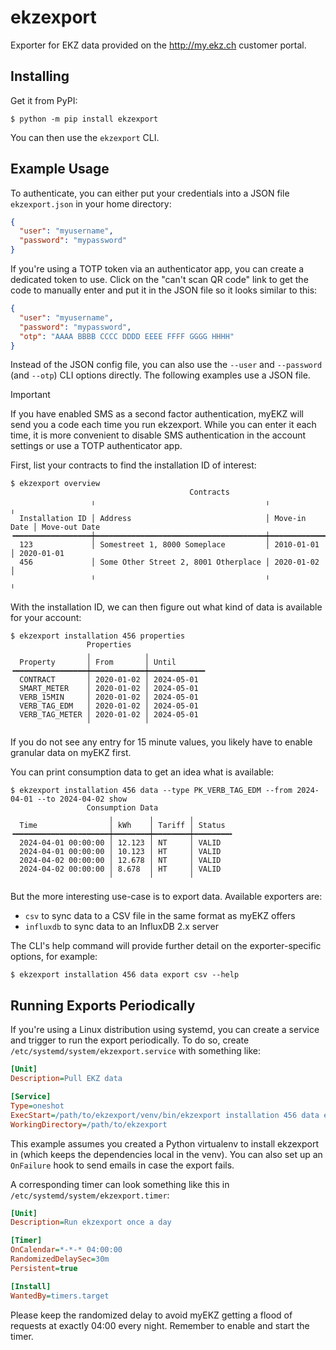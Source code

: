 # ekzexport

Exporter for EKZ data provided on the http://my.ekz.ch customer portal.

## Installing

Get it from PyPI:

```console
$ python -m pip install ekzexport
```

You can then use the `ekzexport` CLI.

## Example Usage

To authenticate, you can either put your credentials into a JSON file
`ekzexport.json` in your home directory:

```json
{
  "user": "myusername",
  "password": "mypassword"
}
```

If you're using a TOTP token via an authenticator app, you can create a dedicated token to use.
Click on the "can't scan QR code" link to get the code to manually enter and put it in the
JSON file so it looks similar to this:

```json
{
  "user": "myusername",
  "password": "mypassword",
  "otp": "AAAA BBBB CCCC DDDD EEEE FFFF GGGG HHHH"
}
```

Instead of the JSON config file, you can also use the `--user` and `--password` (and `--otp`) 
CLI options directly. The following examples use a JSON file.

> [!IMPORTANT]
> If you have enabled SMS as a second factor authentication,
> myEKZ will send you a code each time you run ekzexport. While you can enter it each time,
> it is more convenient to disable SMS authentication in the account settings or use a TOTP
> authenticator app.

First, list your contracts to find the installation ID of interest:

```console
$ ekzexport overview
                                        Contracts                                        
                  ╷                                      ╷              ╷
  Installation ID │ Address                              │ Move-in Date │ Move-out Date 
╺━━━━━━━━━━━━━━━━━┿━━━━━━━━━━━━━━━━━━━━━━━━━━━━━━━━━━━━━━┿━━━━━━━━━━━━━━┿━━━━━━━━━━━━━━━╸
  123             │ Somestreet 1, 8000 Someplace         │ 2010-01-01   │ 2020-01-01
  456             │ Some Other Street 2, 8001 Otherplace │ 2020-01-02   │
                  ╵                                      ╵              ╵
```

With the installation ID, we can then figure out what kind of data is available
for your account:

```console
$ ekzexport installation 456 properties
                 Properties                 
                 ╷            ╷
  Property       │ From       │ Until      
╺━━━━━━━━━━━━━━━━┿━━━━━━━━━━━━┿━━━━━━━━━━━━╸
  CONTRACT       │ 2020-01-02 │ 2024-05-01
  SMART_METER    │ 2020-01-02 │ 2024-05-01
  VERB_15MIN     │ 2020-01-02 │ 2024-05-01
  VERB_TAG_EDM   │ 2020-01-02 │ 2024-05-01
  VERB_TAG_METER │ 2020-01-02 │ 2024-05-01
                 ╵            ╵
```

If you do not see any entry for 15 minute values, you likely have to enable
granular data on myEKZ first.

You can print consumption data to get an idea what is available:

```console
$ ekzexport installation 456 data --type PK_VERB_TAG_EDM --from 2024-04-01 --to 2024-04-02 show
                 Consumption Data                 
                      ╷        ╷        ╷
  Time                │ kWh    │ Tariff │ Status 
╺━━━━━━━━━━━━━━━━━━━━━┿━━━━━━━━┿━━━━━━━━┿━━━━━━━━╸
  2024-04-01 00:00:00 │ 12.123 │ NT     │ VALID
  2024-04-01 00:00:00 │ 10.123 │ HT     │ VALID
  2024-04-02 00:00:00 │ 12.678 │ NT     │ VALID
  2024-04-02 00:00:00 │ 8.678  │ HT     │ VALID
                      ╵        ╵        ╵
```

But the more interesting use-case is to export data. Available exporters are:

 - `csv` to sync data to a CSV file in the same format as myEKZ offers
 - `influxdb` to sync data to an InfluxDB 2.x server

The CLI's help command will provide further detail on the exporter-specific
options, for example:

```console
$ ekzexport installation 456 data export csv --help
```

## Running Exports Periodically

If you're using a Linux distribution using systemd, you can create a service
and trigger to run the export periodically. To do so, create
`/etc/systemd/system/ekzexport.service` with something like:

```ini
[Unit]
Description=Pull EKZ data

[Service]
Type=oneshot
ExecStart=/path/to/ekzexport/venv/bin/ekzexport installation 456 data export csv -f data.csv
WorkingDirectory=/path/to/ekzexport
```

This example assumes you created a Python virtualenv to install ekzexport
in (which keeps the dependencies local in the venv). You can also
set up an `OnFailure` hook to send emails in case the export fails.

A corresponding timer can look something like this in `/etc/systemd/system/ekzexport.timer`:

```ini
[Unit]
Description=Run ekzexport once a day

[Timer]
OnCalendar=*-*-* 04:00:00
RandomizedDelaySec=30m
Persistent=true

[Install]
WantedBy=timers.target
```

Please keep the randomized delay to avoid myEKZ getting a flood of requests
at exactly 04:00 every night. Remember to enable and start the timer.